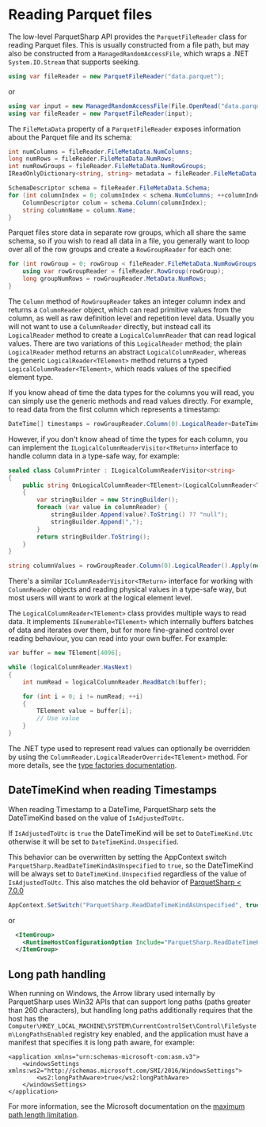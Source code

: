 # Reading Parquet files

The low-level ParquetSharp API provides the `ParquetFileReader` class for reading Parquet files.
This is usually constructed from a file path, but may also be constructed from a `ManagedRandomAccessFile`,
which wraps a .NET `System.IO.Stream` that supports seeking.

```csharp
using var fileReader = new ParquetFileReader("data.parquet");
```
or
```csharp
using var input = new ManagedRandomAccessFile(File.OpenRead("data.parquet"));
using var fileReader = new ParquetFileReader(input);
```

The `FileMetaData` property of a `ParquetFileReader` exposes information about the Parquet file and its schema:
```csharp
int numColumns = fileReader.FileMetaData.NumColumns;
long numRows = fileReader.FileMetaData.NumRows;
int numRowGroups = fileReader.FileMetaData.NumRowGroups;
IReadOnlyDictionary<string, string> metadata = fileReader.FileMetaData.KeyValueMetadata;

SchemaDescriptor schema = fileReader.FileMetaData.Schema;
for (int columnIndex = 0; columnIndex < schema.NumColumns; ++columnIndex) {
    ColumnDescriptor colum = schema.Column(columnIndex);
    string columnName = column.Name;
}
```

Parquet files store data in separate row groups, which all share the same schema,
so if you wish to read all data in a file, you generally want to loop over all of the row groups
and create a `RowGroupReader` for each one:

```csharp
for (int rowGroup = 0; rowGroup < fileReader.FileMetaData.NumRowGroups; ++rowGroup) {
    using var rowGroupReader = fileReader.RowGroup(rowGroup);
    long groupNumRows = rowGroupReader.MetaData.NumRows;
}
```

The `Column` method of `RowGroupReader` takes an integer column index and returns a `ColumnReader` object,
which can read primitive values from the column, as well as raw definition level and repetition level data.
Usually you will not want to use a `ColumnReader` directly, but instead call its `LogicalReader` method to
create a `LogicalColumnReader` that can read logical values.
There are two variations of this `LogicalReader` method; the plain `LogicalReader` method returns an abstract
`LogicalColumnReader`, whereas the generic `LogicalReader<TElement>` method returns a typed `LogicalColumnReader<TElement>`,
which reads values of the specified element type.

If you know ahead of time the data types for the columns you will read, you can simply use the generic methods and
read values directly. For example, to read data from the first column which represents a timestamp:

```csharp
DateTime[] timestamps = rowGroupReader.Column(0).LogicalReader<DateTime>().ReadAll(numRows);
```

However, if you don't know ahead of time the types for each column, you can implement the
`ILogicalColumnReaderVisitor<TReturn>` interface to handle column data in a type-safe way, for example:

```csharp
sealed class ColumnPrinter : ILogicalColumnReaderVisitor<string>
{
    public string OnLogicalColumnReader<TElement>(LogicalColumnReader<TElement> columnReader)
    {
        var stringBuilder = new StringBuilder();
        foreach (var value in columnReader) {
            stringBuilder.Append(value?.ToString() ?? "null");
            stringBuilder.Append(",");
        }
        return stringBuilder.ToString();
    }
}

string columnValues = rowGroupReader.Column(0).LogicalReader().Apply(new ColumnPrinter());
```

There's a similar `IColumnReaderVisitor<TReturn>` interface for working with `ColumnReader` objects
and reading physical values in a type-safe way, but most users will want to work at the logical element level.

The `LogicalColumnReader<TElement>` class provides multiple ways to read data.
It implements `IEnumerable<TElement>` which internally buffers batches of data and iterates over them,
but for more fine-grained control over reading behaviour, you can read into your own buffer. For example:

```csharp
var buffer = new TElement[4096];

while (logicalColumnReader.HasNext)
{
    int numRead = logicalColumnReader.ReadBatch(buffer);

    for (int i = 0; i != numRead; ++i)
    {
        TElement value = buffer[i];
        // Use value
    }
}
```

The .NET type used to represent read values can optionally be overridden by using the `ColumnReader.LogicalReaderOverride<TElement>` method.
For more details, see the [type factories documentation](TypeFactories.md).

## DateTimeKind when reading Timestamps
When reading Timestamp to a DateTime, ParquetSharp sets the DateTimeKind based on the value of `IsAdjustedToUtc`.

If `IsAdjustedToUtc` is `true` the DateTimeKind will be set to `DateTimeKind.Utc` otherwise it will be set to `DateTimeKind.Unspecified`.

This behavior can be overwritten by setting the AppContext switch `ParquetSharp.ReadDateTimeKindAsUnspecified` to `true`, so the DateTimeKind will be always set to `DateTimeKind.Unspecified` regardless of the value of `IsAdjustedToUtc`.
This also matches the old behavior of [ParquetSharp < 7.0.0](https://github.com/G-Research/ParquetSharp/pull/261)

```csharp
AppContext.SetSwitch("ParquetSharp.ReadDateTimeKindAsUnspecified", true);
```

or 

```xml
  <ItemGroup>
    <RuntimeHostConfigurationOption Include="ParquetSharp.ReadDateTimeKindAsUnspecified" Value="true" />
  </ItemGroup>
```

## Long path handling

When running on Windows, the Arrow library used internally by ParquetSharp uses Win32 APIs that can support
long paths (paths greater than 260 characters), but handling long paths additionally requires that the host
has the `Computer\HKEY_LOCAL_MACHINE\SYSTEM\CurrentControlSet\Control\FileSystem\LongPathsEnabled`
registry key enabled, and the application must have a manifest that specifies it is long path aware,
for example:

```
<application xmlns="urn:schemas-microsoft-com:asm.v3">
    <windowsSettings xmlns:ws2="http://schemas.microsoft.com/SMI/2016/WindowsSettings">
        <ws2:longPathAware>true</ws2:longPathAware>
    </windowsSettings>
</application>
```

For more information, see the Microsoft documentation on the
[maximum path length limitation](https://learn.microsoft.com/en-us/windows/win32/fileio/maximum-file-path-limitation).
